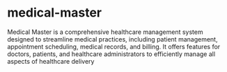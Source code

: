 # medical-master
Medical Master is a comprehensive healthcare management system designed to streamline medical practices, including patient management, appointment scheduling, medical records, and billing. It offers features for doctors, patients, and healthcare administrators to efficiently manage all aspects of healthcare delivery
